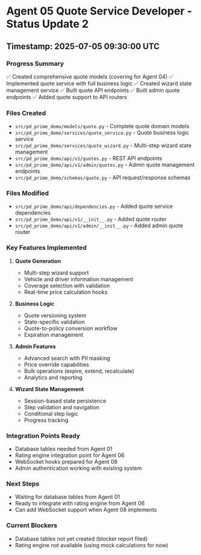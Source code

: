 # Agent 05 Quote Service Developer - Status Update 2

## Timestamp: 2025-07-05 09:30:00 UTC

### Progress Summary
✅ Created comprehensive quote models (covering for Agent 04)
✅ Implemented quote service with full business logic
✅ Created wizard state management service
✅ Built quote API endpoints
✅ Built admin quote endpoints
✅ Added quote support to API routers

### Files Created
- `src/pd_prime_demo/models/quote.py` - Complete quote domain models
- `src/pd_prime_demo/services/quote_service.py` - Quote business logic service
- `src/pd_prime_demo/services/quote_wizard.py` - Multi-step wizard state management
- `src/pd_prime_demo/api/v1/quotes.py` - REST API endpoints
- `src/pd_prime_demo/api/v1/admin/quotes.py` - Admin quote management endpoints
- `src/pd_prime_demo/schemas/quote.py` - API request/response schemas

### Files Modified
- `src/pd_prime_demo/api/dependencies.py` - Added quote service dependencies
- `src/pd_prime_demo/api/v1/__init__.py` - Added quote router
- `src/pd_prime_demo/api/v1/admin/__init__.py` - Added admin quote router

### Key Features Implemented
1. **Quote Generation**
   - Multi-step wizard support
   - Vehicle and driver information management
   - Coverage selection with validation
   - Real-time price calculation hooks

2. **Business Logic**
   - Quote versioning system
   - State-specific validation
   - Quote-to-policy conversion workflow
   - Expiration management

3. **Admin Features**
   - Advanced search with PII masking
   - Price override capabilities
   - Bulk operations (expire, extend, recalculate)
   - Analytics and reporting

4. **Wizard State Management**
   - Session-based state persistence
   - Step validation and navigation
   - Conditional step logic
   - Progress tracking

### Integration Points Ready
- Database tables needed from Agent 01
- Rating engine integration point for Agent 06
- WebSocket hooks prepared for Agent 08
- Admin authentication working with existing system

### Next Steps
- Waiting for database tables from Agent 01
- Ready to integrate with rating engine from Agent 06
- Can add WebSocket support when Agent 08 implements

### Current Blockers
- Database tables not yet created (blocker report filed)
- Rating engine not available (using mock calculations for now)
